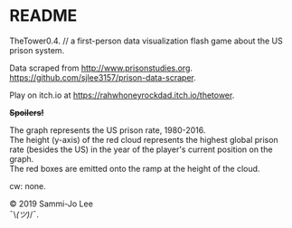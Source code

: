 # README

TheTower0.4. 
// a first-person  data visualization flash game about the US prison system. 

Data scraped from http://www.prisonstudies.org.  
https://github.com/sjlee3157/prison-data-scraper. 

Play on itch.io at https://rahwhoneyrockdad.itch.io/thetower.

~~**Spoilers!**~~

The graph represents the US prison rate, 1980-2016.  
The height (y-axis) of the red cloud represents the highest global prison rate (besides the US) in the year of the player's current position on the graph.  
The red boxes are emitted onto the ramp at the height of the cloud.  

cw: none. 

© 2019 Sammi-Jo Lee  
¯\\_(ツ)_/¯. 
